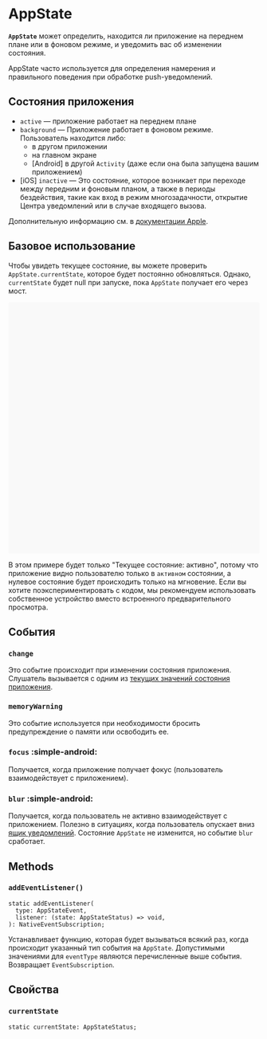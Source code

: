# AppState

**`AppState`** может определить, находится ли приложение на переднем плане или в фоновом режиме, и уведомить вас об изменении состояния.

AppState часто используется для определения намерения и правильного поведения при обработке push-уведомлений.

## Состояния приложения

-   `active` — приложение работает на переднем плане
-   `background` — Приложение работает в фоновом режиме. Пользователь находится либо:
    -   в другом приложении
    -   на главном экране
    -   [Android] в другой `Activity` (даже если она была запущена вашим приложением)
-   [iOS] `inactive` — Это состояние, которое возникает при переходе между передним и фоновым планом, а также в периоды бездействия, такие как вход в режим многозадачности, открытие Центра уведомлений или в случае входящего вызова.

Дополнительную информацию см. в [документации Apple](https://developer.apple.com/documentation/uikit/app_and_scenes/managing_your_app_s_life_cycle).

## Базовое использование

Чтобы увидеть текущее состояние, вы можете проверить `AppState.currentState`, которое будет постоянно обновляться. Однако, `currentState` будет null при запуске, пока `AppState` получает его через мост.

<div data-snack-id="@bndby/appstate-example" data-snack-platform="web" data-snack-preview="true" data-snack-theme="light" style="overflow:hidden;background:#F9F9F9;border:1px solid var(--color-border);border-radius:4px;height:505px;width:100%"></div>

В этом примере будет только "Текущее состояние: активно", потому что приложение видно пользователю только в `активном` состоянии, а нулевое состояние будет происходить только на мгновение. Если вы хотите поэкспериментировать с кодом, мы рекомендуем использовать собственное устройство вместо встроенного предварительного просмотра.

## События

### `change`

Это событие происходит при изменении состояния приложения. Слушатель вызывается с одним из [текущих значений состояния приложения](appstate.md#app-states).

### `memoryWarning`

Это событие используется при необходимости бросить предупреждение о памяти или освободить ее.

### `focus` :simple-android:

Получается, когда приложение получает фокус (пользователь взаимодействует с приложением).

### `blur` :simple-android:

Получается, когда пользователь не активно взаимодействует с приложением. Полезно в ситуациях, когда пользователь опускает вниз [ящик уведомлений](https://developer.android.com/guide/topics/ui/notifiers/notifications#bar-and-drawer). Состояние `AppState` не изменится, но событие `blur` сработает.

## Methods

### `addEventListener()`

```tsx
static addEventListener(
  type: AppStateEvent,
  listener: (state: AppStateStatus) => void,
): NativeEventSubscription;
```

Устанавливает функцию, которая будет вызываться всякий раз, когда происходит указанный тип события на `AppState`. Допустимыми значениями для `eventType` являются перечисленные выше события. Возвращает `EventSubscription`.

## Свойства

### `currentState`

```tsx
static currentState: AppStateStatus;
```
